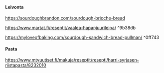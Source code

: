 #### Leivonta

https://sourdoughbrandon.com/sourdough-brioche-bread

https://www.martat.fi/reseptit/vaalea-hapanjuurileipa/ ^9b38db

https://myloveofbaking.com/sourdough-sandwich-bread-pullman/ ^0ff743

#### Pasta

https://www.mtvuutiset.fi/makuja/reseptit/resepti/harri-syrjasen-riistapasta/8232010